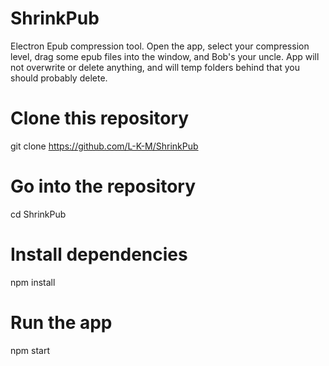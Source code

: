 # ShrinkPub
Electron Epub compression tool. Open the app, select your compression level, drag some epub files into the window, and Bob's your uncle. App will not overwrite or delete anything, and will temp folders behind that you should probably delete.

# Clone this repository
git clone https://github.com/L-K-M/ShrinkPub
# Go into the repository
cd ShrinkPub
# Install dependencies
npm install
# Run the app
npm start